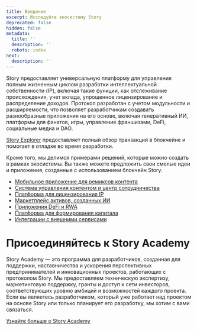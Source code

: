 ```yaml
---
title: Введение
excerpt: Исследуйте экосистему Story
deprecated: false
hidden: false
metadata:
  title: ''
  description: ''
  robots: index
next:
  description: ''
---
```

Story предоставляет универсальную платформу для управления полным жизненным циклом разработки интеллектуальной собственности (IP), включая такие функции, как отслеживание происхождения, учет вклада, упрощенное лицензирование и распределение доходов. Протокол разработан с учетом модульности и расширяемости, что позволяет разработчикам создавать разнообразные приложения на его основе, включая генеративный ИИ, платформы для фанатов, игры, управление франшизами, DeFi, социальные медиа и DAO.

[Story Explorer](https://explorer.story.foundation/) предоставляет полный обзор транзакций в блокчейне и помогает в отладке во время разработки.

Кроме того, мы делимся примерами решений, которые можно создать в рамках экосистемы. Вы также можете предложить свои смелые идеи и приложения, созданные с использованием блокчейн Story.

* [Мобильное приложение для ремиксов контента](doc:content-remixing-mobile-app)
* [Система управления контентом и центр сотрудничества](doc:content-management-system-and-collaboration-hub)
* [Платформа для лицензирования IP](doc:ip-licensing-platform)
* [Маркетплейс активов, созданных ИИ](doc:ai-generated-assets-marketplace)
* [Приложения DeFi и RWA](doc:defi-applications-and-rwa)
* [Платформа для формирования капитала](doc:capital-formation-platform)
* [Интеграции с внешними сервисами](doc:external-hooks)

# Присоединяйтесь к Story Academy

Story Academy — это программа для разработчиков, созданная для поддержки, наставничества и ускорения перспективных предпринимателей и инновационных проектов, работающих с протоколом Story. Мы предоставляем техническую экспертизу, маркетинговую поддержку, гранты и доступ к сети инвесторов, соответствующих уровню амбиций и возможностей каждого проекта. Если вы являетесь разработчиком, который уже работает над проектом на основе Story или только планирует его разработку, мы хотим с вами связаться.

[Узнайте больше о Story Academy](https://www.story.foundation/academy)
